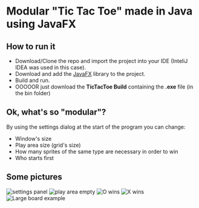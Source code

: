 # Modular "Tic Tac Toe" made in Java using JavaFX

## How to run it

* Download/Clone the repo and import the project into your IDE (InteliJ IDEA was used in this case).
* Download and add the [JavaFX](https://gluonhq.com/products/javafx/) library to the project.
* Build and run.
* OOOOOR just download the **TicTacToe Build** containing the **.exe** file (in the bin folder) 

## Ok, what's so "modular"?

By using the settings dialog at the start of the program you can change:

* Window's size
* Play area size (grid's size)
* How many sprites of the same type are necessary in order to win
* Who starts first

## Some pictures

![settings panel](https://i.imgur.com/HcWKTFv.png) ![play area empty](https://i.imgur.com/cn0aFNz.png)
![O wins](https://i.imgur.com/vp146v1.png) ![X wins](https://i.imgur.com/l0BLmHg.png)
![Large board example](https://i.imgur.com/d0kCrBe.png)
